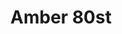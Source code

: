 ---
layout: place
title: "Amber 80st"
permalink: /new-york/new-york/amber-80st.html
stateAbbr: NY
stateName: New York
cityName: New York
seo:
  name: "Amber 80st"
  type: Restaurant
  links: null
description: "Looking for sushi in New York, New York? Check out Amber 80st for a delightful Japanese dining experience. Enjoy a variety of sushi and other dishes in a wel..."
place_id: ChIJ3z5OOHtZwokRQdngJLkFcaA
photos:
  - name: >-
      places/ChIJ3z5OOHtZwokRQdngJLkFcaA/photos/AeeoHcKEJyvbUpW3fNmVKnAkMQvukPuqzlpv9roGBxlehn5vfwv7DD-jVpSorkg1Cl1H4JSvnUSFqefEdJwj9lCzYlIQ7MitWr2c69ZJNHAz8RcmR6eNMsY3tiqPjnnNUsKDvhmOa6cg10wgGIfk6smwq9CN3ki3jYYurIBNe12jsC-AQULEEZCFeM5MrtJyQ96LGPUkhKqAaSvaj-HHAmg85otA5bSn4YxBgSprQqfId-9KNdc1hpdFhJuoOu9CRAuuXhV4IDx02wdLZ6Dxqh-ME4eLWqbDjuDZpTRPh3raCGHRhHh7N-VvpvVZDAB96CXFS5PY6P1wLGM7eXQsiboewxjdIXM1O6yndsbX_QMLNff7Kjuk_L2PUJYoZHkef8FN2B-4t1iCKt9__gftxJ2xSG1Ueenl5i3PmO9U2Hvsg9qCj2Wd
    widthPx: 4000
    heightPx: 3000
    authorAttributions:
      - displayName: Michael Cooper
        uri: https://maps.google.com/maps/contrib/115369023465076579731
        photoUri: >-
          https://lh3.googleusercontent.com/a-/ALV-UjWWOSTAGUPJKYFDd3XZ01CKyMj9H9AmWGCedrSLoMu3oGbHAdwfMw=s100-p-k-no-mo
    flagContentUri: >-
      https://www.google.com/local/imagery/report/?cb_client=maps_api_places.places_api&image_key=!1e10!2sCIHM0ogKEICAgIDBg5Wq6QE&hl=en-US
    googleMapsUri: >-
      https://www.google.com/maps/place//data=!3m4!1e2!3m2!1sCIHM0ogKEICAgIDBg5Wq6QE!2e10!4m2!3m1!1s0x89c2597b384e3edf:0xa07105b924e0d941
  - name: >-
      places/ChIJ3z5OOHtZwokRQdngJLkFcaA/photos/AeeoHcIYgw2ybEu--qwV_jeUKpy5gk1b00Mw3e7VEMjdCP9kHsDXxEd4cQZmZZXuIk3g0NOh5hnK8-z-ODDCOGHbARl8JwLQCA5UPIlG-GTYDiaDpcNu99H5Uyf-GOK4MxaJ65Khudu2YF-0EVep-xvYAjUcc-PCtRVlOfV6whAbKt1WSJmsl6MywT-Kvv3dm2Le50GVLtkZmhkMzrMj2jnJol9exaXwq10vJ4RTjuX9tVisNwRBY_rsemzQzUHmovWW6qjfc9YQUGfMbME_-PxiORsJIjFNWQ83aCgnH6U-7vYj9A
    widthPx: 1000
    heightPx: 747
    authorAttributions:
      - displayName: Amber 80st
        uri: https://maps.google.com/maps/contrib/104776534126440718420
        photoUri: >-
          https://lh3.googleusercontent.com/a-/ALV-UjUjsiFMA97y2X_qvQLV8nbu5GeJgbx16gcsMQMc56eB43M5MlEt=s100-p-k-no-mo
    flagContentUri: >-
      https://www.google.com/local/imagery/report/?cb_client=maps_api_places.places_api&image_key=!1e10!2sAF1QipMmdCZQVSn8Knn4SjjBo9uik-KPw_FoLoX4KwAi&hl=en-US
    googleMapsUri: >-
      https://www.google.com/maps/place//data=!3m4!1e2!3m2!1sAF1QipMmdCZQVSn8Knn4SjjBo9uik-KPw_FoLoX4KwAi!2e10!4m2!3m1!1s0x89c2597b384e3edf:0xa07105b924e0d941
  - name: >-
      places/ChIJ3z5OOHtZwokRQdngJLkFcaA/photos/AeeoHcI92cYVBE0pNXRN4OXVwVhwH6JGhJOZxcM4KdCff8WUB-Jr0MuDkhVMgMtttRJp2c15SDpgD-KXRpP85r53TQBKaQhg2ZgME71IvHGElKhPqCMpTKuVuSCwaZnNBe_C4zQXKjxtP_ERQMCIQKmqdAs8RdDHKq0g2i-VsVybtBzFfndOKElPbYFNnZ92X68oWRr5OrGhmJAhlku8XFktT2rtrYu-xKflprBc18EmhY2AJr0-7JRWTct_hkzOM9m-cUbKbHVYEqgNUCQzpIGguOJSwsoGfKZmNcuRoq64KnbAWXfBRH2Y93ATPPGqMlnzwulg7b3ea-6RpC84x_vGfDrN6pN6iErIpHzd1b-vO3ZFrbD4_AoK0mDOM2E8BVpBnQJ2C1EzYBli8mqHmPu9ZWZyBjpXco0r5q4ao1CF9sQLDoAa
    widthPx: 4032
    heightPx: 3024
    authorAttributions:
      - displayName: Stefani Hermanto
        uri: https://maps.google.com/maps/contrib/114944781576598410310
        photoUri: >-
          https://lh3.googleusercontent.com/a/ACg8ocKHe7Cpfg4rHPAOgq9XF3rVyrvXHrvOzfS2mwfYSjSJZ4i8sTw=s100-p-k-no-mo
    flagContentUri: >-
      https://www.google.com/local/imagery/report/?cb_client=maps_api_places.places_api&image_key=!1e10!2sCIHM0ogKEICAgMCAx4WNxgE&hl=en-US
    googleMapsUri: >-
      https://www.google.com/maps/place//data=!3m4!1e2!3m2!1sCIHM0ogKEICAgMCAx4WNxgE!2e10!4m2!3m1!1s0x89c2597b384e3edf:0xa07105b924e0d941
  - name: >-
      places/ChIJ3z5OOHtZwokRQdngJLkFcaA/photos/AeeoHcJVOAvcblXErN_TODByyuNDBlhVCGJB0WiQjmW5j9z_5GrWUAiEOOeIr95iCDLmhOlJfGli6NoaxGWqVeLeXeEG5vOOqpWmEu62S3pU4LSSBGLDvFabLuS_hH9MO_aGcFW7TNFqQQSEi95LaKMcCfZP4k2DieT5pNk823t1ArS_huQ75ogHVoY99YMd58Z6FAH_VCRvlVQ1bxWomlw69mFCayUfWi4fmaBLTRV0jGcRfxTDA7cuKw4jWiiaHJKyVfXH4P5NKaCg3Lubq0vIBlA-Vl9A3DYRvr719eCADAmQLw
    widthPx: 1702
    heightPx: 1276
    authorAttributions:
      - displayName: Amber 80st
        uri: https://maps.google.com/maps/contrib/104776534126440718420
        photoUri: >-
          https://lh3.googleusercontent.com/a-/ALV-UjUjsiFMA97y2X_qvQLV8nbu5GeJgbx16gcsMQMc56eB43M5MlEt=s100-p-k-no-mo
    flagContentUri: >-
      https://www.google.com/local/imagery/report/?cb_client=maps_api_places.places_api&image_key=!1e10!2sAF1QipMcIvU2Yt33rdNJ679rMIWmf8jYyGUIAs2ash0v&hl=en-US
    googleMapsUri: >-
      https://www.google.com/maps/place//data=!3m4!1e2!3m2!1sAF1QipMcIvU2Yt33rdNJ679rMIWmf8jYyGUIAs2ash0v!2e10!4m2!3m1!1s0x89c2597b384e3edf:0xa07105b924e0d941
  - name: >-
      places/ChIJ3z5OOHtZwokRQdngJLkFcaA/photos/AeeoHcKW3QHnaW9QkKzOnjBsN6uule-BB_08jsDeBLhPjnjunlpQLQBBPftn-4mgmcI__Gec_FAa0jxDn0wiAKf5Xw7bWvfphKk6nFIyo9kU6vjGjYbrgskuevcBvywx-Ng2rs1M97KPCMihMkjUyvOqecWNMERCHIV3k0RMDzMRVo1ELFH5U5cbiigivzay-85v7kD6VjylqKo0tJ8McZOGq35Z8rFBAbeSj0AH98GVB-4h0Yxv_JrO8ts7tunR0jCzkQ3PiMLABGxmPIHnJiuuq9wIgmMlWARmmThQatDTHN_RIw
    widthPx: 1776
    heightPx: 1332
    authorAttributions:
      - displayName: Amber 80st
        uri: https://maps.google.com/maps/contrib/104776534126440718420
        photoUri: >-
          https://lh3.googleusercontent.com/a-/ALV-UjUjsiFMA97y2X_qvQLV8nbu5GeJgbx16gcsMQMc56eB43M5MlEt=s100-p-k-no-mo
    flagContentUri: >-
      https://www.google.com/local/imagery/report/?cb_client=maps_api_places.places_api&image_key=!1e10!2sAF1QipNDtKlaugrfCvMgC8nS-uTPmWF7KmcR8ZBaaNPc&hl=en-US
    googleMapsUri: >-
      https://www.google.com/maps/place//data=!3m4!1e2!3m2!1sAF1QipNDtKlaugrfCvMgC8nS-uTPmWF7KmcR8ZBaaNPc!2e10!4m2!3m1!1s0x89c2597b384e3edf:0xa07105b924e0d941
  - name: >-
      places/ChIJ3z5OOHtZwokRQdngJLkFcaA/photos/AeeoHcIF1P-UTZIiqlCCsDiTwQ1p6Z_n7848jUUzH-XjDjaZNLxHxfZPmMOOcaVHM5J1YAiNC6-WnC1muc1kwIREao0N6dixNWnn8NhUO2EuFlruE61lSjptGnvenbrxKrFJXoD-uH_axNOMy2y0SpRYc9eCiIS2ov-aptZPNoDQFw8p3M2sO1BdSeeJERFuw6xmrRd69axMyfXSxNHzxvt6Y-FUG_HGV-ldpHiLIRWl_2HSuO7JmzCp4_81nB2-VNZcbgEnZnraEaZUdJuyqmmWD-YFghYsv2APwyAeMTGa2M7UBW1Zj7B4Gn2ICG-pgR00JqQMX1gsEvZKy-pEb1o2gVd8JMHQLS3P6u2xi6YB0PivBqFR10ufdeP9WTYZnJvM6DcfX7LpQxmPyKJG1QjCpfRMi3LXv66iMyjs8BoXAPmUmhM
    widthPx: 3600
    heightPx: 4800
    authorAttributions:
      - displayName: Karoll Villa
        uri: https://maps.google.com/maps/contrib/115707181134653177381
        photoUri: >-
          https://lh3.googleusercontent.com/a-/ALV-UjWxdkEN_vXyNPIhf9Py-O1qZaQGLTUqDZiaoglAd3NPcMJlE6vPrw=s100-p-k-no-mo
    flagContentUri: >-
      https://www.google.com/local/imagery/report/?cb_client=maps_api_places.places_api&image_key=!1e10!2sCIHM0ogKEICAgICH6uzF4QE&hl=en-US
    googleMapsUri: >-
      https://www.google.com/maps/place//data=!3m4!1e2!3m2!1sCIHM0ogKEICAgICH6uzF4QE!2e10!4m2!3m1!1s0x89c2597b384e3edf:0xa07105b924e0d941
  - name: >-
      places/ChIJ3z5OOHtZwokRQdngJLkFcaA/photos/AeeoHcKly3CTyF-dFWlJUq8JkercTpUzOAaA6DJZAJwypac10f_C2ZK4A0zzZzDHn3xJwLIzpuggG7K9TzSGB6Ffs8U0qzZ04ljq3eo00KspfOwwyVPDecheS1Uwa6lqMI8Dcc8kGwKJ8gBgt15YIUpk4Iwe_xBURatmRmz1ReaNoX7gg6ericSGvOuJjncK5jD1QpkBQrYKNO68e5O4wUUkz4ETpwGjhQfNL4cQR8U32dIxpWNyY4rz4OCSeSU0ApWGuj7IHPJpvJwtrUu1uaauK5IGNX6VoohVZpiGqRu9hI5pGwOJ2g2yp5VyE7mz-lOeHqH7BoTOWwb8xW3gMnkjiRCsOQ3rdTeJzj5-2jIBoLthQbphNfdaPoPNTyN99ddL70Qe8MNjh27OMYIyvOqBeJ0ChMLlSD9EVjml6i3ltdzOdao
    widthPx: 3024
    heightPx: 4032
    authorAttributions:
      - displayName: Augusto Paulino
        uri: https://maps.google.com/maps/contrib/115862479330323357853
        photoUri: >-
          https://lh3.googleusercontent.com/a-/ALV-UjUZ6LZjNZci-HCGo3Z1urQFFtn0xxTIbvDBy5bWMRUK-gw_XM-e=s100-p-k-no-mo
    flagContentUri: >-
      https://www.google.com/local/imagery/report/?cb_client=maps_api_places.places_api&image_key=!1e10!2sCIHM0ogKEICAgIDnwYjesAE&hl=en-US
    googleMapsUri: >-
      https://www.google.com/maps/place//data=!3m4!1e2!3m2!1sCIHM0ogKEICAgIDnwYjesAE!2e10!4m2!3m1!1s0x89c2597b384e3edf:0xa07105b924e0d941
  - name: >-
      places/ChIJ3z5OOHtZwokRQdngJLkFcaA/photos/AeeoHcJOXlcPJkVqsTw28KQ_HaceZeOqwMTpKSs0oJyxodQfG70_HLkk3042pB27RNdqc3em1_PeG0wJGtRf5k8gzGeJU8KcXrjva0rfaF92VkWN9NAaHTV8d9WybwytH5nL3xSAQlBDoZYUvQrBSnGsQkIc0lqmHON2cWdKJIgjWRw_oOk65opHe-3u5xaZx4u2PV7BjEXM8RguSjT6VILE9ACu4bJzwBCOAq1AW2hzbDYCjt-KjEe6GHY04XTeqXG441nOkOspZEhPstZ-17Wxjb8ceI82AVJNL-iK1ScLy7ucI1DL7ihB_FyTyMfxsxLcRmeEbajhGZX-UCw4Hwa5D6oqp1LhhbBwKYW5__jAY4WrTM3B4ZY31Xv1T5uk_R7IHtGGQckKIsq-cXYEOFgMedyuhYkFRIHsn0OtDICKN77hyvs
    widthPx: 3600
    heightPx: 4800
    authorAttributions:
      - displayName: Karoll Villa
        uri: https://maps.google.com/maps/contrib/115707181134653177381
        photoUri: >-
          https://lh3.googleusercontent.com/a-/ALV-UjWxdkEN_vXyNPIhf9Py-O1qZaQGLTUqDZiaoglAd3NPcMJlE6vPrw=s100-p-k-no-mo
    flagContentUri: >-
      https://www.google.com/local/imagery/report/?cb_client=maps_api_places.places_api&image_key=!1e10!2sCIHM0ogKEICAgICH6uzFkQE&hl=en-US
    googleMapsUri: >-
      https://www.google.com/maps/place//data=!3m4!1e2!3m2!1sCIHM0ogKEICAgICH6uzFkQE!2e10!4m2!3m1!1s0x89c2597b384e3edf:0xa07105b924e0d941
  - name: >-
      places/ChIJ3z5OOHtZwokRQdngJLkFcaA/photos/AeeoHcLPn76qehR5mFAhDN8YzCk9XKnd-PyNJdBnoidL10JFyYmgatoW1OwfDg2DCQUs_koVbtMp2HaLEX2Md0k3B_YwobOzQ-JuqWGUYM4qh3oqD1XKI-me2LpkzOqMOBjxOvVVVajMO-X1eXJ9mO_wjte2w2E9-VMEQx7I7Wl_KqC5P5CzDk1NIb8OwJWhH1w0sWyw85_hUy2tv6mh6UXLh_kc-eydQKIcahdUD0JKrPwRtS5Jjvz57wyxqCaTHCK8lv-6LhLQKHn2YOkOqFQtbaKGWLwooTln6CkGWEKvFoO0VA
    widthPx: 1280
    heightPx: 1024
    authorAttributions:
      - displayName: Amber 80st
        uri: https://maps.google.com/maps/contrib/104776534126440718420
        photoUri: >-
          https://lh3.googleusercontent.com/a-/ALV-UjUjsiFMA97y2X_qvQLV8nbu5GeJgbx16gcsMQMc56eB43M5MlEt=s100-p-k-no-mo
    flagContentUri: >-
      https://www.google.com/local/imagery/report/?cb_client=maps_api_places.places_api&image_key=!1e10!2sAF1QipN52nePp-CMLuNSwxBHw5O1X0j1YMW8X71eSZex&hl=en-US
    googleMapsUri: >-
      https://www.google.com/maps/place//data=!3m4!1e2!3m2!1sAF1QipN52nePp-CMLuNSwxBHw5O1X0j1YMW8X71eSZex!2e10!4m2!3m1!1s0x89c2597b384e3edf:0xa07105b924e0d941
  - name: >-
      places/ChIJ3z5OOHtZwokRQdngJLkFcaA/photos/AeeoHcL6uSN3PeTwIFrSjfvYa8dr5kY_w7iZ5gbzRTEM1aFF7Bk-3IOfy6FdzhH6Yq6lhux8K9HT74bEyw_Tf3wlb7-48kLzjaMufaJ-KzaFnCzrEwyQo2qh4Xz9m3zvEFSdeQBlZ3S_z1u3i9VRNOihtgkUdRvsh9DXN52CEjsjTUwlPjyoyoBDkfFRGLAs9a0hVpgaDMGnX9nIDbV0cLnWrYI--qobcmXK2eHF2Tis0OJXCkFplM8bV0hUdp4iwyJhN7up4BwO4MphKiVWY_FWYwPcdIChLSz7-KWGGXTQdqgsyQ_Hon2VJkDT4HQxgRlLQIzbH7HHEQjn6HruroxveOV07sM-WBWfSxHHlJCzuu9bJdW_FM3T3vivSG-Pqp2JTlQsF-LtEfCaTIXJc44SUjcUfJJj8IQ-1Yyx1FFXGYvW6Gr8
    widthPx: 3024
    heightPx: 4032
    authorAttributions:
      - displayName: Augusto Paulino
        uri: https://maps.google.com/maps/contrib/115862479330323357853
        photoUri: >-
          https://lh3.googleusercontent.com/a-/ALV-UjUZ6LZjNZci-HCGo3Z1urQFFtn0xxTIbvDBy5bWMRUK-gw_XM-e=s100-p-k-no-mo
    flagContentUri: >-
      https://www.google.com/local/imagery/report/?cb_client=maps_api_places.places_api&image_key=!1e10!2sCIHM0ogKEICAgIDnwYje0AE&hl=en-US
    googleMapsUri: >-
      https://www.google.com/maps/place//data=!3m4!1e2!3m2!1sCIHM0ogKEICAgIDnwYje0AE!2e10!4m2!3m1!1s0x89c2597b384e3edf:0xa07105b924e0d941
address: 1406 3rd Ave, New York, NY 10075, USA
street: 1406 3rd Ave
city: New York
state: NY
zip: '10075'
country: USA
neighborhood: null
latitude: '40.774972'
longitude: '-73.957117'
accessibility_options:
  wheelchairAccessibleEntrance: true
  wheelchairAccessibleRestroom: true
  wheelchairAccessibleSeating: true
business_status: OPERATIONAL
name: Amber 80st
google_maps_links:
  directionsUri: >-
    https://www.google.com/maps/dir//''/data=!4m7!4m6!1m1!4e2!1m2!1m1!1s0x89c2597b384e3edf:0xa07105b924e0d941!3e0
  placeUri: https://maps.google.com/?cid=11561028011182577985
  writeAReviewUri: >-
    https://www.google.com/maps/place//data=!4m3!3m2!1s0x89c2597b384e3edf:0xa07105b924e0d941!12e1
  reviewsUri: >-
    https://www.google.com/maps/place//data=!4m4!3m3!1s0x89c2597b384e3edf:0xa07105b924e0d941!9m1!1b1
  photosUri: >-
    https://www.google.com/maps/place//data=!4m3!3m2!1s0x89c2597b384e3edf:0xa07105b924e0d941!10e5
primary_type: Sushi Restaurant
opening_hours:
  regular: null
  current: null
secondary_opening_hours:
  regular:
    weekdayDescriptions: null
    type: null
  current:
    weekdayDescriptions: null
    type: null
phone: null
price_level: null
price_range: null
rating: null
rating_count: 0
website: null
reviews: null
parking_options: null
payment_options: null
allow_dogs: null
curbside_pickup: null
delivery: null
dine_in: null
good_for_children: null
good_for_groups: null
good_for_sports: null
live_music: null
menu_for_children: null
outdoor_seating: null
reservable: null
restroom: null
serves_beer: null
serves_breakfast: null
serves_brunch: null
serves_cocktails: null
serves_coffee: null
serves_dinner: null
serves_dessert: null
serves_lunch: null
serves_vegetarian_food: null
serves_wine: null
takeout: null
summary: null

---